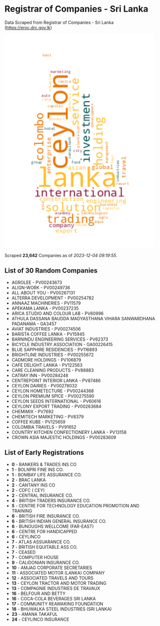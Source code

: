 # Registrar of Companies - Sri Lanka

Data Scraped from Registrar of Companies - Sri Lanka (https://eroc.drc.gov.lk)

![word-cloud](data/word_cloud.png)

Scraped **23,642** Companies as of *2023-12-04 09:19:55*.

## List of 30 Random Companies

* AGROLEE - PV00243673
* ALIGN-WORK - PV00249736
* ALL ABOUT YOU - PV00267131
* ALTERRA DEVELOPMENT - PV00254782
* ANNAAZ MACHINERIES - PV11579
* APEKAMA LANKA - PV00237235
* ARICA STUDIO AND COLOUR LAB - PV60996
* ATHULA DASSANA BAUDDA MADYASTHANA VIHARA SANWARDHANA PADANAMA - GA3457
* AVIAT INDUSTRIES - PV00274506
* BARISTA COFFEE LANKA - PV15945
* BARNINDU ENGINEERING SERVICES - PV62373
* BICYCLE INDUSTRY ASSOCIATION - GA00226415
* BLUE SAPPHIRE RESIDENCIES - PV116893
* BRIGHTLINE INDUSTRIES - PV00255672
* CADMORE HOLDINGS - PV106879
* CAFE DELIGHT LANKA - PV122563
* CARE CLEANING PRODUCTS - PV88883
* CATRAY INN - PV00284248
* CENTREPOINT INTERIOR LANKA - PV87486
* CEYLON DAIRIES - PV00278032
* CEYLON HOMETECTURE - PV00244368
* CEYLON PREMIUM SPICE - PV00275590
* CEYLON SEEDS INTERNATIONAL - PV60616
* CEYLONY EXPORT TRADING - PV00263684
* CHEMIMIX - PV7692
* CHEMITECH MARKETING - PV8379
* COFFEE KUBE - PV125659
* COLOMBIA TRAVELS - PV91652
* COUNTRY KITCHEN CONFECTIONERY LANKA - PV13158
* CROWN ASIA MAJESTIC HOLDINGS - PV00283609

## List of Early Registrations

* **0** - BANKERS & TRADES INS CO 
* **1** - BOLNPRI FINE INS CO. 
* **1** - BOMBAY LIFE ASSURANCE CO. 
* **2** - BRAC LANKA 
* **2** - CANTANY INS CO 
* **2** - CDFC ( CEY) 
* **2** - CENTRAL INSURANCE CO. 
* **4** - BRITISH TRADERS INSURANCE CO. 
* **5** - CENTRE FOR TECHNOLOGY EDUCATION PROMOTION AND TRAINING 
* **6** - BRITISH FIRE INSURANCE CO. 
* **6** - BRITISH INDIAN GENERAL INSURANCE CO. 
* **6** - BUNOUGHS WELLCOME (FAR-EAST) 
* **6** - CENTRE FOR HANDICAPPED 
* **6** - CEYLINCO 
* **7** - ATLAS ASSUARANCE CO. 
* **7** - BRITISH EQUITABLE ASS CO. 
* **7** - CEASED 
* **7** - COMPUTER HOUSE 
* **9** - CALIDONIAN INSURANCE CO. 
* **10** - AMJAG CORPORATE SECRETARIES 
* **11** - ASSOCIATED MOTOR (LANKA) COMPANY 
* **12** - ASSOCIATED TRAVELS AND TOURS 
* **13** - CEYLON TRACTOR AND MOTOR TRADING 
* **13** - COMPAGNIE INDUSTRIES DE TRAVAUX 
* **16** - BELFOUR AND BETTY 
* **16** - COCA-COLA BEVERAGES SRI LANKA 
* **17** - COMMUNITY REAWAKING FOUNDATION 
* **18** - BHUWALKA STEEL INDUSTRIES (SRI LANKA) 
* **23** - AMANA TAKAFUL 
* **24** - CEYLINCO INSURANCE 